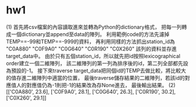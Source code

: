 # hw1
(1)
首先將csv檔案的內容讀取進來並轉為Python的dictionary格式，
把每一列轉成一個dictionary並append至data的陣列。
利用範例code的方法先濾掉TEMP==-99和TEMP==-999的資料，
再利用同樣的方法抓出station_id為 "C0A880" "C0F9A0" "C0G640" "C0R190" "C0X260" 該列的資料並存進target_data中。
由於只有五個station_id，所以就先把id按照lexicographical order建立一個二維陣列，
該二維陣列的第一列為排序後的id，第二列全部都先設為預設的-1。
接下來traverse target_data把同個id的TEMP去做比較，將比較大的值存進二維陣列中適當的位置，
最後traverse儲存結果的二維陣列，若該id的對應值人的對應值仍為-1則把-1的結果改為存None進去，
最後輸出結果。
(2)
[['C0A880', 23.6], ['C0F9A0', 28.1], ['C0G640', 26.3], ['C0R190', 30.2], ['C0X260', 29.1]]

